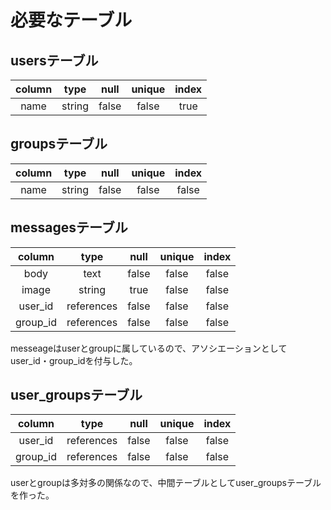 
# 必要なテーブル
## usersテーブル
| column |  type  |  null | unique | index |
|:------:|:------:|:-----:|:------:|:-----:|
|  name  | string | false |  false |  true |

## groupsテーブル
| column |  type  |  null | unique | index |
|:------:|:------:|:-----:|:------:|:-----:|
|  name  | string | false |  false | false |

## messagesテーブル
|   column   |    type    |  null | unique | index |
|:----------:|:----------:|:-----:|:------:|:-----:|
|    body    |    text    | false |  false | false |
|    image   |   string   |  true |  false | false |
|   user_id  | references | false |  false | false |
|  group_id  | references | false |  false | false |

messeageはuserとgroupに属しているので、アソシエーションとしてuser_id・group_idを付与した。

## user_groupsテーブル
|  column  |    type    |  null | unique | index |
|:--------:|:----------:|:-----:|:------:|:-----:|
|  user_id | references | false |  false | false |
| group_id | references | false |  false | false |

userとgroupは多対多の関係なので、中間テーブルとしてuser_groupsテーブルを作った。
